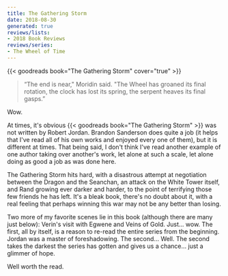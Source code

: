 ```yaml
---
title: The Gathering Storm
date: 2018-08-30
generated: true
reviews/lists:
- 2018 Book Reviews
reviews/series:
- The Wheel of Time
---
```

{{< goodreads book="The Gathering Storm" cover="true" >}}

> “The end is near," Moridin said. "The Wheel has groaned its final rotation, the clock has lost its spring, the serpent heaves its final gasps.”

Wow.  

<!--more-->

At times, it's obvious {{< goodreads book="The Gathering Storm" >}} was not written by Robert Jordan. Brandon Sanderson does quite a job (it helps that I've read all of his own works and enjoyed every one of them), but it is different at times. That being said, I don't think I've read another example of one author taking over another's work, let alone at such a scale, let alone doing as good a job as was done here.  

The Gathering Storm hits hard, with a disastrous attempt at negotiation between the Dragon and the Seanchan, an attack on the White Tower itself, and Rand growing ever darker and harder, to the point of terrifying those few friends he has left. It's a bleak book, there's no doubt about it, with a real feeling that perhaps winning this war may not be any better than losing.  

Two more of my favorite scenes lie in this book (although there are many just below): Verin's visit with Egwene and Veins of Gold. Just... wow. The first, all by itself, is a reason to re-read the entire series from the beginning. Jordan was a master of foreshadowing. The second... Well. The second takes the darkest the series has gotten and gives us a chance... just a glimmer of hope.  

Well worth the read.  


